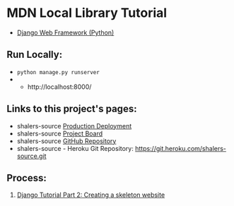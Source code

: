 # MDN Local Library Tutorial
* [Django Web Framework (Python)](https://developer.mozilla.org/en-US/docs/Learn/Server-side/Django)

## Run Locally:
* `python manage.py runserver`
* * http://localhost:8000/

## Links to this project's pages:
* shalers-source [Production Deployment](https://shalers-source.herokuapp.com/)
* shalers-source [Project Board](https://github.com/brucestull/shalers-source/projects/1)
* shalers-source [GitHub Repository](https://github.com/brucestull/shalers-source)
* shalers-source - Heroku Git Repository: https://git.heroku.com/shalers-source.git

## Process:
1. [Django Tutorial Part 2: Creating a skeleton website](https://developer.mozilla.org/en-US/docs/Learn/Server-side/Django/skeleton_website)